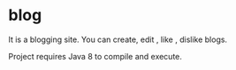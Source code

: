 # blog
It is a blogging site. You can create, edit , like , dislike blogs.

Project requires Java 8 to compile and execute.
